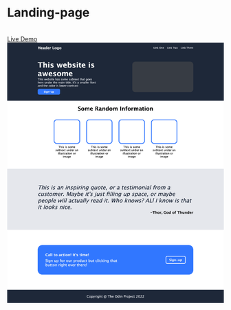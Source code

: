# Landing-page
<br> [Live Demo](https://paritoshparashar.github.io/landing-page/)
<br>![WebsitePreview](Document.png)
